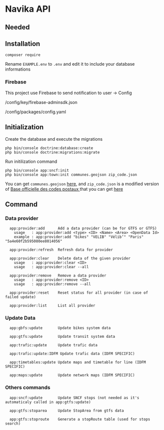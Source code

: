 # Navika API

## Needed

## Installation

```
composer require
```
Rename `EXAMPLE.env` to `.env` and edit it to include your database informations

### Firebase
This project use Firebase to send notification to user
-> Config 

/config/key/firebase-adminsdk.json

/config/packages/config.yaml

## Initialization
Create the database and execute the migrations
```
php bin/console doctrine:database:create
php bin/console doctrine:migrations:migrate
```


Run initilization command
```
php bin/console app:sncf:init
php bin/console app:town:init communes.geojson zip_code.json
```
You can get `communes.geojson` [here](https://github.com/gregoiredavid/france-geojson/blob/master/communes.geojson), and `zip_code.json` is a modified version of [Base officielle des codes postaux ](https://www.data.gouv.fr/fr/datasets/base-officielle-des-codes-postaux/) that you can get [here](https://github.com/MaisClement/Navika_Api/tree/master/data/zip_code.json)

## Command

### Data provider
```
  app:provider:add      Add a data provider (can be for GTFS or GTFS)
    usage   : app:provider:add <type> <ID> <Name> <Area> <OpenData Id> 
    example : app:provider:add "bikes" "VELIB" "Vélib‘" "Paris" "5a4e60f2b595080ee8014056" 
  
  app:provider:refresh  Refresh data for provider

  app:provider:clear    Delete data of the given provider
    usage   : app:provider:clear <ID>
    usage   : app:provider:clear --all
  
  app:provider:remove   Remove a data provider
    usage   : app:provider:remove <ID>
    usage   : app:provider:remove --all

  app:provider:reset    Reset status for all provider (in case of failed update)

  app:provider:list     List all provider
```

### Update Data
```
  app:gbfs:update       Update bikes system data

  app:gtfs:update       Update transit system data

  app:trafic:update     Update trafic data

  app:trafic:update:IDFM Update trafic data (IDFM SPECIFIC)

  app:timetables:update Update maps and timetable for line (IDFM SPECIFIC)

  app:maps:update       Update network maps (IDFM SPECIFIC)
```

### Others commands
```
  app:sncf:update       Update SNCF stops (not needed as it's automaticaly called in app:gtfs:update)
  
  app:gtfs:stoparea     Update StopArea from gtfs data

  app:gtfs:stoproute    Generate a stopRoute table (used for stops search)
```
